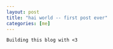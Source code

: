 ```yaml
---
layout: post
title: "hai world -- first post ever"
categories: [me]
---
```



~~~
Building this blog with <3
~~~



